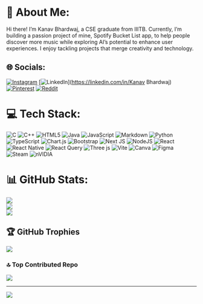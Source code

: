 # 💫 About Me:
Hi there! I’m Kanav Bhardwaj, a CSE graduate from IIITB. Currently, I’m building a passion project of mine, Spotify Bucket List app, to help people discover more music while exploring AI’s potential to enhance user experiences. I enjoy tackling projects that merge creativity and technology.


## 🌐 Socials:
[![Instagram](https://img.shields.io/badge/Instagram-%23E4405F.svg?logo=Instagram&logoColor=white)]([https://instagram.com/kanavbhardwaj_73](https://www.instagram.com/kanavbhardwaj_73/)) [![LinkedIn](https://img.shields.io/badge/LinkedIn-%230077B5.svg?logo=linkedin&logoColor=white)](https://linkedin.com/in/Kanav Bhardwaj) [![Pinterest](https://img.shields.io/badge/Pinterest-%23E60023.svg?logo=Pinterest&logoColor=white)](https://pinterest.com/Paradox_73) [![Reddit](https://img.shields.io/badge/Reddit-%23FF4500.svg?logo=Reddit&logoColor=white)](https://reddit.com/user/u/Paradox_73) 

# 💻 Tech Stack:
![C](https://img.shields.io/badge/c-%2300599C.svg?style=flat&logo=c&logoColor=white) ![C++](https://img.shields.io/badge/c++-%2300599C.svg?style=flat&logo=c%2B%2B&logoColor=white) ![HTML5](https://img.shields.io/badge/html5-%23E34F26.svg?style=flat&logo=html5&logoColor=white) ![Java](https://img.shields.io/badge/java-%23ED8B00.svg?style=flat&logo=openjdk&logoColor=white) ![JavaScript](https://img.shields.io/badge/javascript-%23323330.svg?style=flat&logo=javascript&logoColor=%23F7DF1E) ![Markdown](https://img.shields.io/badge/markdown-%23000000.svg?style=flat&logo=markdown&logoColor=white) ![Python](https://img.shields.io/badge/python-3670A0?style=flat&logo=python&logoColor=ffdd54) ![TypeScript](https://img.shields.io/badge/typescript-%23007ACC.svg?style=flat&logo=typescript&logoColor=white) ![Chart.js](https://img.shields.io/badge/chart.js-F5788D.svg?style=flat&logo=chart.js&logoColor=white) ![Bootstrap](https://img.shields.io/badge/bootstrap-%238511FA.svg?style=flat&logo=bootstrap&logoColor=white) ![Next JS](https://img.shields.io/badge/Next-black?style=flat&logo=next.js&logoColor=white) ![NodeJS](https://img.shields.io/badge/node.js-6DA55F?style=flat&logo=node.js&logoColor=white) ![React](https://img.shields.io/badge/react-%2320232a.svg?style=flat&logo=react&logoColor=%2361DAFB) ![React Native](https://img.shields.io/badge/react_native-%2320232a.svg?style=flat&logo=react&logoColor=%2361DAFB) ![React Query](https://img.shields.io/badge/-React%20Query-FF4154?style=flat&logo=react%20query&logoColor=white) ![Three js](https://img.shields.io/badge/threejs-black?style=flat&logo=three.js&logoColor=white) ![Vite](https://img.shields.io/badge/vite-%23646CFF.svg?style=flat&logo=vite&logoColor=white) ![Canva](https://img.shields.io/badge/Canva-%2300C4CC.svg?style=flat&logo=Canva&logoColor=white) ![Figma](https://img.shields.io/badge/figma-%23F24E1E.svg?style=flat&logo=figma&logoColor=white) ![Steam](https://img.shields.io/badge/steam-%23000000.svg?style=flat&logo=steam&logoColor=white) ![nVIDIA](https://img.shields.io/badge/nVIDIA-%2376B900.svg?style=flat&logo=nVIDIA&logoColor=white)
# 📊 GitHub Stats:
![](https://github-readme-stats.vercel.app/api?username=Paradox-73&theme=dark&hide_border=false&include_all_commits=false&count_private=false)<br/>
![](https://github-readme-streak-stats.herokuapp.com/?user=Paradox-73&theme=dark&hide_border=false)<br/>
![](https://github-readme-stats.vercel.app/api/top-langs/?username=Paradox-73&theme=dark&hide_border=false&include_all_commits=false&count_private=false&layout=compact)

## 🏆 GitHub Trophies
![](https://github-profile-trophy.vercel.app/?username=Paradox-73&theme=tokyonight&no-frame=false&no-bg=true&margin-w=4)

### 🔝 Top Contributed Repo
![](https://github-contributor-stats.vercel.app/api?username=Paradox-73&limit=5&theme=tokyonight&combine_all_yearly_contributions=true)

---
[![](https://visitcount.itsvg.in/api?id=Paradox-73&icon=0&color=0)](https://visitcount.itsvg.in)

<!-- Proudly created with GPRM ( https://gprm.itsvg.in ) -->
